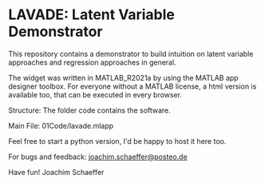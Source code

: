 # LAVADE: Latent Variable Demonstrator

This repository contains a demonstrator to build intuition on latent variable approaches and regression approaches in general.

The widget was written in MATLAB_R2021a by using the MATLAB app designer toolbox.
For everyone without a MATLAB license, a html version is available too, that can be executed in every browser.

Structure: The folder code contains the software. 

Main File: 01Code/lavade.mlapp

Feel free to start a python version, I'd be happy to host it here too. 

For bugs and feedback: 
joachim.schaeffer@posteo.de

Have fun!
Joachim Schaeffer

